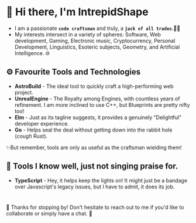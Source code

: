 # 👋 Hi there, I'm IntrepidShape

* I am a passionate **`code craftsman`** and truly, a **`jack of all trades`**.👨‍💻
* My interests intersect in a variety of spheres: Software, Web development, Gaming, Electronic music, Cryptocurrency, Personal Development, Linguistics, Esoteric subjects, Geometry, and Artificial Intelligence. 🌐
 

## ⚙ Favourite Tools and Technologies 

* **AstroBuild** - The ideal tool to quickly craft a high-performing web project. 
* **UnrealEngine** - The Royalty among Engines, with countless years of refinement. I am more inclined to use C++, but Blueprints are pretty nifty too!
* **Elm** - Just as its tagline suggests, it provides a genuinely "Delightful" developer experience.
* **Go** - Helps seal the deal without getting down into the rabbit hole (*cough* Rust). 

✨But remember, tools are only as useful as the craftsman wielding them!

## 🔧 Tools I know well, just not singing praise for.

* **TypeScript** - Hey, it helps keep the lights on! It might just be a bandage over Javascript's legacy issues, but I have to admit, it does its job. 

#
🙏 Thanks for stopping by!
Don't hesitate to reach out to me if you'd like to collaborate or simply have a chat. 🍻
